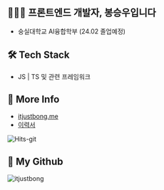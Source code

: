 ## 🧑🏻‍💻  프론트엔드 개발자, 봉승우입니다
- 숭실대학교 AI융합학부 (24.02 졸업예정)

## 🛠  Tech Stack
- JS | TS 및 관련 프레임워크

## 🎁 More Info
- [itjustbong.me](https://itjustbong.me) <br />
- [이력서](https://itjustbong.me/resume)

![Hits-git](https://visitor-counter.qhdgkdbs.workers.dev/visit?url=github/itjustbong&type=svg&text=itjustbong%20%EA%B9%83%ED%97%88%EB%B8%8C%20%EB%B0%A9%EB%AC%B8%EC%9E%90%20%EC%88%98&bgcolor=rgb(10,100,12)&total=true)

## 🌱 My Github 
![itjustbong](https://github-readme-stats.vercel.app/api?username=itjustbong&count_private=true)





